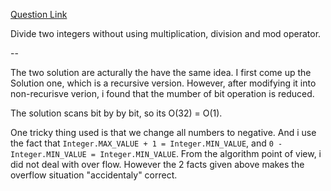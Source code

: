 [Question Link](http://leetcode.com/onlinejudge#question_29)

Divide two integers without using multiplication, division and mod operator.

--

The two solution are acturally the have the same idea.
I first come up the Solution one, which is a recursive version.
However, after modifying it into non-recurisve verion, i found that the mumber of bit operation is reduced.

The solution scans bit by by bit, so its O(32) = O(1).

One tricky thing used is that we change all numbers to negative. And i use the fact that `Integer.MAX_VALUE + 1 = Integer.MIN_VALUE`,
and `0 - Integer.MIN_VALUE = Integer.MIN_VALUE`. From the algorithm point of view, i did not deal with over flow.
However the 2 facts given above makes the overflow situation "accidentaly" correct.
